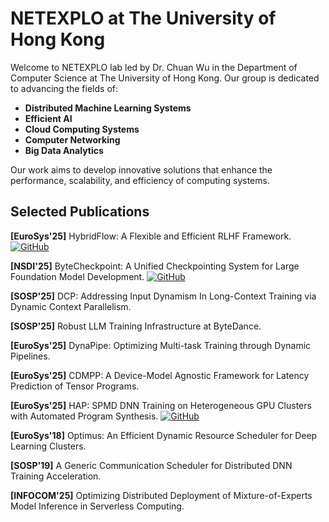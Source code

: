 # NETEXPLO at The University of Hong Kong

Welcome to NETEXPLO lab led by Dr. Chuan Wu in the Department of Computer Science at The University of Hong Kong. Our group is dedicated to advancing the fields of:

- **Distributed Machine Learning Systems**
- **Efficient AI**
- **Cloud Computing Systems**
- **Computer Networking**
- **Big Data Analytics**

Our work aims to develop innovative solutions that enhance the performance, scalability, and efficiency of computing systems.

## Selected Publications

**[EuroSys'25]** HybridFlow: A Flexible and Efficient RLHF Framework.  
[![GitHub](https://img.shields.io/badge/GitHub-Repository-blue?logo=github)](https://github.com/volcengine/verl)

**[NSDI'25]** ByteCheckpoint: A Unified Checkpointing System for Large Foundation Model Development. 
[![GitHub](https://img.shields.io/badge/GitHub-Repository-blue?logo=github)](https://github.com/ByteDance-Seed/ByteCheckpoint)

**[SOSP'25]** DCP: Addressing Input Dynamism In Long-Context Training via Dynamic Context Parallelism. 

**[SOSP'25]** Robust LLM Training Infrastructure at ByteDance.  

**[EuroSys'25]** DynaPipe: Optimizing Multi-task Training through Dynamic Pipelines. 

**[EuroSys'25]** CDMPP: A Device-Model Agnostic Framework for Latency Prediction of Tensor Programs. 

**[EuroSys'25]** HAP: SPMD DNN Training on Heterogeneous GPU Clusters with Automated Program Synthesis. 
[![GitHub](https://img.shields.io/badge/GitHub-Repository-blue?logo=github)](https://github.com/alibaba/hap)

**[EuroSys'18]** Optimus: An Efficient Dynamic Resource Scheduler for Deep Learning Clusters.

**[SOSP'19]** A Generic Communication Scheduler for Distributed DNN Training Acceleration.

**[INFOCOM'25]** Optimizing Distributed Deployment of Mixture-of-Experts Model Inference in Serverless Computing.  

<!-- **[VLDB'25]** Heta: Distributed Training of Heterogeneous Graph Neural Networks
*The University of Hong Kong*  
[![GitHub](https://img.shields.io/badge/GitHub-Repository-blue?logo=github)](https://github.com/jasperzhong/heta) -->

